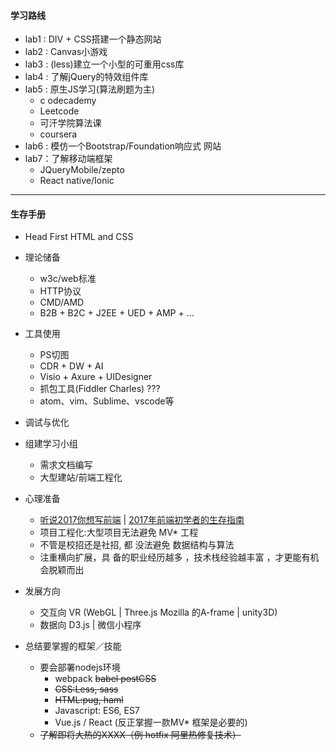#### 学习路线

* lab1 : DIV + CSS搭建一个静态网站
* lab2 : Canvas小游戏
* lab3 : \(less\)建立一个小型的可重用css库
* lab4 : 了解jQuery的特效组件库
* lab5 : 原生JS学习\(算法刷题为主\)
  * c    odecademy
  * Leetcode
  * 可汗学院算法课
  * coursera
* lab6 : 模仿一个Bootstrap/Foundation响应式 网站
* lab7：了解移动端框架
  * JQueryMobile/zepto 
  * React native/Ionic

---

#### 生存手册

* Head First HTML and CSS

* 理论储备
  * w3c/web标准
  * HTTP协议
  * CMD/AMD
  * B2B + B2C + J2EE + UED + AMP + ...
* 工具使用
  * PS切图 
  * CDR + DW + AI
  * Visio + Axure + UIDesigner
  * 抓包工具\(Fiddler Charles\)  ???
  * atom、vim、Sublime、vscode等
* 调试与优化
* 组建学习小组
  * 需求文档编写
  * 大型建站/前端工程化

* 心理准备
  * [听说2017你想写前端](http://mp.weixin.qq.com/s/8vz1aIeVpRHmU2E2-7zzsQ) \| [2017年前端初学者的生存指南](http://mp.weixin.qq.com/s/1sCU3WzRjiLcSPV0Soqi2A)
  * 项目工程化:大型项目无法避免 MV\* 工程
  * 不管是校招还是社招, 都    没法避免    数据结构与算法
  * 注重横向扩展，具    备的职业经历越多    ，技术栈经验越丰富    ，才更能有机会脱颖而出
* 发展方向
  * 交互向 VR \(WebGL \| Three.js Mozilla 的A-frame \| unity3D\)
  * 数据向 D3.js \| 微信小程序 
* 总结要掌握的框架／技能
  * 要会部署nodejs环境
    * webpack ~~babel  postCSS~~
    * ~~CSS:Less, sass~~
    * ~~HTML:pug, haml~~
    * Javascript: ES6, ES7
    * Vue.js / React \(反正掌握一款MV\* 框架是必要的\)
  * ~~了解即将大热的XXXX（例 hotfix 阿里热修复技术）~~



